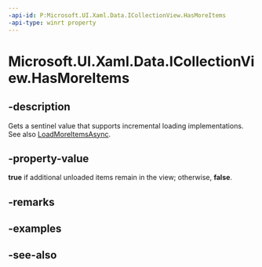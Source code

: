 ```yaml
---
-api-id: P:Microsoft.UI.Xaml.Data.ICollectionView.HasMoreItems
-api-type: winrt property
---
```


<!-- Property syntax
public bool HasMoreItems { get; }
-->

# Microsoft.UI.Xaml.Data.ICollectionView.HasMoreItems

## -description
Gets a sentinel value that supports incremental loading implementations. See also [LoadMoreItemsAsync](icollectionview_loadmoreitemsasync_928705393.md).

## -property-value
**true** if additional unloaded items remain in the view; otherwise, **false**.

## -remarks

## -examples

## -see-also
